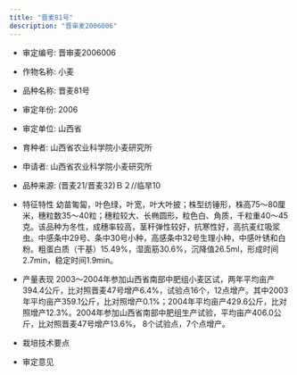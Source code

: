 ```yaml
---
title: "晋麦81号"
description: "晋审麦2006006"
---
```

* 审定编号:  晋审麦2006006

*  作物名称:  小麦

*  品种名称:  晋麦81号

*  审定年份:  2006

*  审定单位:  山西省

* 育种者:   山西省农业科学院小麦研究所

*  申请者:   山西省农业科学院小麦研究所

*  品种来源:   (晋麦21/晋麦32)Ｂ２//临旱10

*  特征特性
 幼苗匍匐，叶色绿，叶宽，叶大叶披；株型纺锤形，株高75～80厘米，穗粒数35～40粒；穗粒较大、长椭圆形，粒色白、角质，千粒重40～45克。该品种为冬性，成穗率较高，茎秆弹性较好，抗寒性好，高抗麦红吸浆虫。中感条中29号、条中30号小种，高感条中32号生理小种，中感叶锈和白粉。粗蛋白质（干基）15.49%，湿面筋30.6%，沉降值26.5ml，形成时间2.7min，稳定时间1.9min。

*  产量表现
 2003～2004年参加山西省南部中肥组小麦区试，两年平均亩产394.4公斤，比对照晋麦47号增产6.4%，试验点16个，12点增产。其中2003年平均亩产359.1公斤，比对照增产0.1%；2004年平均亩产429.6公斤，比对照增产12.3%。2004年参加山西省南部中肥组生产试验，平均亩产406.0公斤，比对照晋麦47号增产13.6%， 8个试验点，7个点增产。

*  栽培技术要点


*  审定意见

